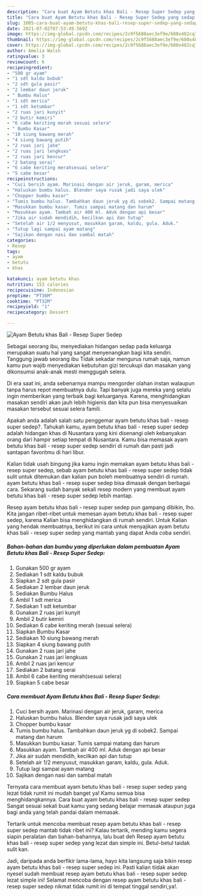 ```yaml
---
description: "Cara buat Ayam Betutu khas Bali - Resep Super Sedep yang sedap Untuk Jualan"
title: "Cara buat Ayam Betutu khas Bali - Resep Super Sedep yang sedap Untuk Jualan"
slug: 1005-cara-buat-ayam-betutu-khas-bali-resep-super-sedep-yang-sedap-untuk-jualan
date: 2021-07-02T07:53:49.569Z
image: https://img-global.cpcdn.com/recipes/2c9f5688aec3ef9e/680x482cq70/ayam-betutu-khas-bali-resep-super-sedep-foto-resep-utama.jpg
thumbnail: https://img-global.cpcdn.com/recipes/2c9f5688aec3ef9e/680x482cq70/ayam-betutu-khas-bali-resep-super-sedep-foto-resep-utama.jpg
cover: https://img-global.cpcdn.com/recipes/2c9f5688aec3ef9e/680x482cq70/ayam-betutu-khas-bali-resep-super-sedep-foto-resep-utama.jpg
author: Amelia Walsh
ratingvalue: 3
reviewcount: 6
recipeingredient:
- "500 gr ayam"
- "1 sdt kaldu bubuk"
- "2 sdt gula pasir"
- "2 lembar daun jeruk"
- " Bumbu Halus"
- "1 sdt merica"
- "1 sdt ketumbar"
- "2 ruas jari kunyit"
- "2 butir kemiri"
- "6 cabe keriting merah sesuai selera"
- " Bumbu Kasar"
- "10 siung bawang merah"
- "4 siung bawang putih"
- "2 ruas jari jahe"
- "2 ruas jari lengkuas"
- "2 ruas jari kencur"
- "2 batang serai"
- "6 cabe keriting merahsesuai selera"
- "5 cabe besar"
recipeinstructions:
- "Cuci bersih ayam. Marinasi dengan air jeruk, garam, merica"
- "Haluskan bumbu halus. Blender saya rusak jadi saya ulek"
- "Chopper bumbu kasar"
- "Tumis bumbu halus. Tambahkan daun jeruk yg di sobek2. Sampai matang dan harum"
- "Masukkan bumbu kasar. Tumis sampai matang dan harum"
- "Masukkan ayam. Tambah air 400 ml. Aduk dengan api besar"
- "Jika air sudah mendidih, kecilkan api dan tutup"
- "Setelah air 1/2 menyusut, masukkan garam, kaldu, gula. Aduk."
- "Tutup lagi sampai ayam matang"
- "Sajikan dengan nasi dan sambal matah"
categories:
- Resep
tags:
- ayam
- betutu
- khas

katakunci: ayam betutu khas 
nutrition: 153 calories
recipecuisine: Indonesian
preptime: "PT36M"
cooktime: "PT32M"
recipeyield: "1"
recipecategory: Dessert

---
```



![Ayam Betutu khas Bali - Resep Super Sedep](https://img-global.cpcdn.com/recipes/2c9f5688aec3ef9e/680x482cq70/ayam-betutu-khas-bali-resep-super-sedep-foto-resep-utama.jpg)

Sebagai seorang ibu, menyediakan hidangan sedap pada keluarga merupakan suatu hal yang sangat menyenangkan bagi kita sendiri. Tanggung jawab seorang ibu Tidak sekadar mengurus rumah saja, namun kamu pun wajib menyediakan kebutuhan gizi tercukupi dan masakan yang dikonsumsi anak-anak mesti menggugah selera.

Di era  saat ini, anda sebenarnya mampu mengorder olahan instan walaupun tanpa harus repot membuatnya dulu. Tapi banyak juga mereka yang selalu ingin memberikan yang terbaik bagi keluarganya. Karena, menghidangkan masakan sendiri akan jauh lebih higienis dan kita pun bisa menyesuaikan masakan tersebut sesuai selera famili. 



Apakah anda adalah salah satu penggemar ayam betutu khas bali - resep super sedep?. Tahukah kamu, ayam betutu khas bali - resep super sedep adalah hidangan khas di Nusantara yang kini disenangi oleh kebanyakan orang dari hampir setiap tempat di Nusantara. Kamu bisa memasak ayam betutu khas bali - resep super sedep sendiri di rumah dan pasti jadi santapan favoritmu di hari libur.

Kalian tidak usah bingung jika kamu ingin memakan ayam betutu khas bali - resep super sedep, sebab ayam betutu khas bali - resep super sedep tidak sulit untuk ditemukan dan kalian pun boleh membuatnya sendiri di rumah. ayam betutu khas bali - resep super sedep bisa dimasak dengan berbagai cara. Sekarang sudah banyak sekali resep modern yang membuat ayam betutu khas bali - resep super sedep lebih mantap.

Resep ayam betutu khas bali - resep super sedep pun gampang dibikin, lho. Kita jangan ribet-ribet untuk memesan ayam betutu khas bali - resep super sedep, karena Kalian bisa menghidangkan di rumah sendiri. Untuk Kalian yang hendak membuatnya, berikut ini cara untuk menyajikan ayam betutu khas bali - resep super sedep yang mantab yang dapat Anda coba sendiri.

<!--inarticleads1-->

##### Bahan-bahan dan bumbu yang diperlukan dalam pembuatan Ayam Betutu khas Bali - Resep Super Sedep:

1. Gunakan 500 gr ayam
1. Sediakan 1 sdt kaldu bubuk
1. Siapkan 2 sdt gula pasir
1. Sediakan 2 lembar daun jeruk
1. Sediakan  Bumbu Halus
1. Ambil 1 sdt merica
1. Sediakan 1 sdt ketumbar
1. Gunakan 2 ruas jari kunyit
1. Ambil 2 butir kemiri
1. Sediakan 6 cabe keriting merah (sesuai selera)
1. Siapkan  Bumbu Kasar
1. Sediakan 10 siung bawang merah
1. Siapkan 4 siung bawang putih
1. Gunakan 2 ruas jari jahe
1. Gunakan 2 ruas jari lengkuas
1. Ambil 2 ruas jari kencur
1. Sediakan 2 batang serai
1. Ambil 6 cabe keriting merah(sesuai selera)
1. Siapkan 5 cabe besar




<!--inarticleads2-->

##### Cara membuat Ayam Betutu khas Bali - Resep Super Sedep:

1. Cuci bersih ayam. Marinasi dengan air jeruk, garam, merica
1. Haluskan bumbu halus. Blender saya rusak jadi saya ulek
1. Chopper bumbu kasar
1. Tumis bumbu halus. Tambahkan daun jeruk yg di sobek2. Sampai matang dan harum
1. Masukkan bumbu kasar. Tumis sampai matang dan harum
1. Masukkan ayam. Tambah air 400 ml. Aduk dengan api besar
1. Jika air sudah mendidih, kecilkan api dan tutup
1. Setelah air 1/2 menyusut, masukkan garam, kaldu, gula. Aduk.
1. Tutup lagi sampai ayam matang
1. Sajikan dengan nasi dan sambal matah




Ternyata cara membuat ayam betutu khas bali - resep super sedep yang lezat tidak rumit ini mudah banget ya! Kamu semua bisa menghidangkannya. Cara buat ayam betutu khas bali - resep super sedep Sangat sesuai sekali buat kamu yang sedang belajar memasak ataupun juga bagi anda yang telah pandai dalam memasak.

Tertarik untuk mencoba membuat resep ayam betutu khas bali - resep super sedep mantab tidak ribet ini? Kalau tertarik, mending kamu segera siapin peralatan dan bahan-bahannya, lalu buat deh Resep ayam betutu khas bali - resep super sedep yang lezat dan simple ini. Betul-betul taidak sulit kan. 

Jadi, daripada anda berfikir lama-lama, hayo kita langsung saja bikin resep ayam betutu khas bali - resep super sedep ini. Pasti kalian tiidak akan nyesel sudah membuat resep ayam betutu khas bali - resep super sedep lezat simple ini! Selamat mencoba dengan resep ayam betutu khas bali - resep super sedep nikmat tidak rumit ini di tempat tinggal sendiri,ya!.

